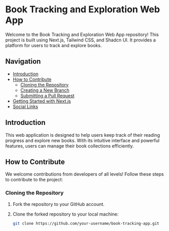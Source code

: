 # Book Tracking and Exploration Web App

Welcome to the Book Tracking and Exploration Web App repository! This project is built using Next.js, Tailwind CSS, and Shadcn UI. It provides a platform for users to track and explore books.

## Navigation

- [Introduction](#introduction)
- [How to Contribute](#how-to-contribute)
  - [Cloning the Repository](#cloning-the-repository)
  - [Creating a New Branch](#creating-a-new-branch)
  - [Submitting a Pull Request](#submitting-a-pull-request)
- [Getting Started with Next.js](#getting-started-with-nextjs)
- [Social Links](#social-links)

## Introduction

This web application is designed to help users keep track of their reading progress and explore new books. With its intuitive interface and powerful features, users can manage their book collections efficiently.

## How to Contribute

We welcome contributions from developers of all levels! Follow these steps to contribute to the project:

### Cloning the Repository

1. Fork the repository to your GitHub account.
2. Clone the forked repository to your local machine:

   ```bash
   git clone https://github.com/your-username/book-tracking-app.git
```
